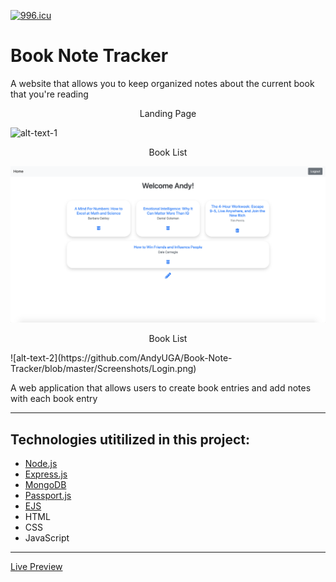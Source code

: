 [![996.icu](https://img.shields.io/badge/link-996.icu-red.svg)](https://996.icu)

# Book Note Tracker
A website that allows you to keep organized notes about the current book that you're reading 

<p align = "middle"> Landing Page </p>

![alt-text-1](https://github.com/AndyUGA/UserRegistration/blob/master/Screenshots/Landing.png) <p align = "middle"> Book List </p> ![alt-text-2](https://github.com/AndyUGA/Book-Note-Tracker/blob/master/Screenshots/Book%20List.png)

<p align = "middle"> Book List </p> ![alt-text-2](https://github.com/AndyUGA/Book-Note-Tracker/blob/master/Screenshots/Login.png)


A web application that allows users to create book entries and add notes with each book entry

------------------------------------------------------------------------------------------------------------------------------  

## Technologies utitilized in this project:
- [Node.js](https://nodejs.org/en/) 
- [Express.js](https://expressjs.com)
- [MongoDB](https://www.mongodb.com) 
- [Passport.js](http://www.passportjs.org)
- [EJS](https://ejs.co)
- HTML
- CSS
- JavaScript

---------------------------------------------------------------------------------------------------------------------------
[Live Preview](https://boiled-mare.glitch.me)
